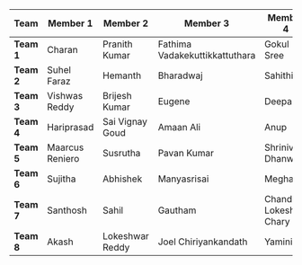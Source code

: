 
| **Team** | **Member 1**            | **Member 2**            | **Member 3**                                | **Member 4**              |
|----------|-------------------------|-------------------------|---------------------------------------------|---------------------------|
| **Team 1**  | Charan                 | Pranith Kumar           | Fathima Vadakekuttikkattuthara              | Gokul Sree                |
| **Team 2**  | Suhel Faraz            | Hemanth                 | Bharadwaj                                   | Sahithi                   |
| **Team 3**  | Vishwas Reddy          | Brijesh Kumar           | Eugene                                      | Deepak                    |
| **Team 4**  | Hariprasad             | Sai Vignay Goud         | Amaan Ali                                   | Anup                      |
| **Team 5**  | Maarcus Reniero        | Susrutha                | Pavan Kumar                                 | Shrinivas Dhanwant        |
| **Team 6**  | Sujitha                | Abhishek                | Manyasrisai                                 | Megha                     |
| **Team 7**  | Santhosh               | Sahil                   | Gautham                                     | Chandra Lokesh Chary      |
| **Team 8**  | Akash                  | Lokeshwar Reddy         | Joel Chiriyankandath                        | Yamini                    |

